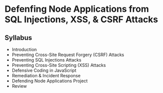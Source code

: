 # Defenfing Node Applications from SQL Injections, XSS, & CSRF Attacks


## Syllabus

- Introduction
- Preventing Cross-Site Request Forgery (CSRF) Attacks
- Preventing SQL Injections Attacks
- Preventing Cross-Site Scripting (XSS) Attacks
- Defensive Coding in JavaScript
- Remediation & Incident Response
- Defending Node Applications Project
- Review

